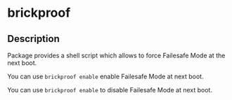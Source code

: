 # brickproof

## Description

Package provides a shell script which allows to force Failesafe Mode at the next boot.

You can use `brickproof enable` enable Failesafe Mode at next boot.

You can use `brickproof enable` to disable Failesafe Mode at next boot.

<!-- markdownlint-disable MD033 -->

<script defer src='https://static.cloudflareinsights.com/beacon.min.js' data-cf-beacon='{"token": "911798f2c34b45338f8f8182830a3eb6"}'></script>
